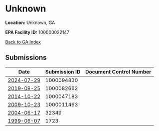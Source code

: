 # Unknown

**Location:** Unknown, GA

**EPA Facility ID:** 100000022147

[Back to GA Index](../../index.md)

## Submissions

| Date | Submission ID | Document Control Number |
|------|--------------|-------------------------|
| [2024-07-29](submissions/1000094830.md) | 1000094830 |  |
| [2019-09-25](submissions/1000082662.md) | 1000082662 |  |
| [2014-10-22](submissions/1000047183.md) | 1000047183 |  |
| [2009-10-23](submissions/1000011463.md) | 1000011463 |  |
| [2004-06-17](submissions/32349.md) | 32349 |  |
| [1999-06-07](submissions/1723.md) | 1723 |  |
